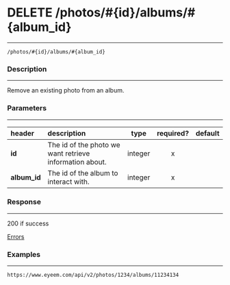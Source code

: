 # DELETE /photos/#{id}/albums/#{album_id}     
***
`/photos/#{id}/albums/#{album_id}`

### Description
***
Remove an existing photo from an album.

### Parameters
***

|header| description| type |required? |default|
|:---------|:--------------|:----------:|:------------:|:------------:|
|**id**|The id of the photo we want retrieve information about.|integer|x||
|**album_id**|The id of the album to interact with.|integer|x||


### Response
***


200 if success

[Errors](https://github.com/eyeem/API/blob/master/resources/errors.md)

### Examples
***

`https://www.eyeem.com/api/v2/photos/1234/albums/11234134`





 